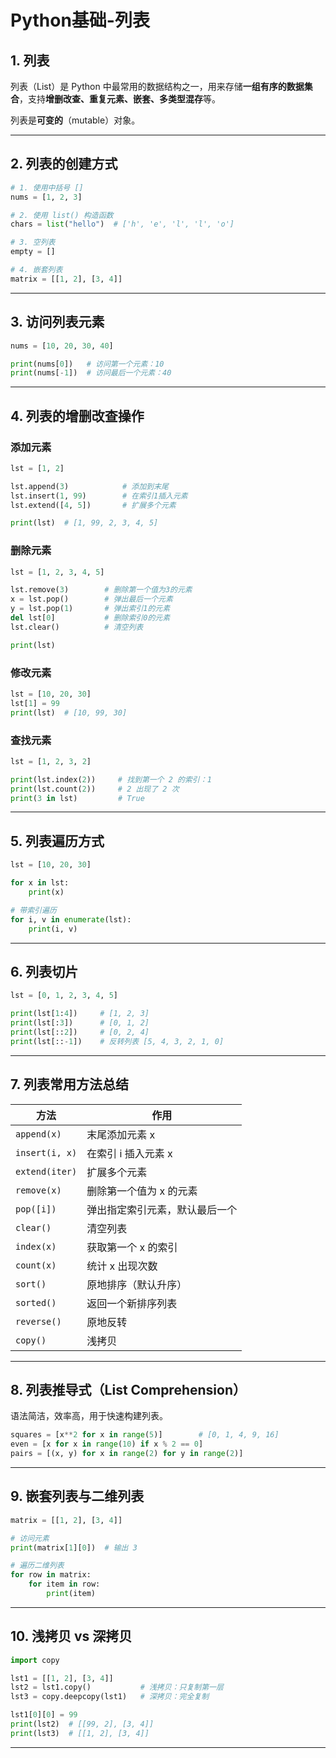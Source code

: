 # Python基础-列表


## 1. 列表

列表（List）是 Python 中最常用的数据结构之一，用来存储**一组有序的数据集合**，支持**增删改查、重复元素、嵌套、多类型混存**等。

列表是**可变的**（mutable）对象。

---

## 2. 列表的创建方式

```python
# 1. 使用中括号 []
nums = [1, 2, 3]

# 2. 使用 list() 构造函数
chars = list("hello")  # ['h', 'e', 'l', 'l', 'o']

# 3. 空列表
empty = []

# 4. 嵌套列表
matrix = [[1, 2], [3, 4]]
```

---

## 3. 访问列表元素

```python
nums = [10, 20, 30, 40]

print(nums[0])   # 访问第一个元素：10
print(nums[-1])  # 访问最后一个元素：40
```

---

## 4. 列表的增删改查操作

### 添加元素

```python
lst = [1, 2]

lst.append(3)            # 添加到末尾
lst.insert(1, 99)        # 在索引1插入元素
lst.extend([4, 5])       # 扩展多个元素

print(lst)  # [1, 99, 2, 3, 4, 5]
```

### 删除元素

```python
lst = [1, 2, 3, 4, 5]

lst.remove(3)        # 删除第一个值为3的元素
x = lst.pop()        # 弹出最后一个元素
y = lst.pop(1)       # 弹出索引1的元素
del lst[0]           # 删除索引0的元素
lst.clear()          # 清空列表

print(lst)
```

### 修改元素

```python
lst = [10, 20, 30]
lst[1] = 99
print(lst)  # [10, 99, 30]
```

### 查找元素

```python
lst = [1, 2, 3, 2]

print(lst.index(2))     # 找到第一个 2 的索引：1
print(lst.count(2))     # 2 出现了 2 次
print(3 in lst)         # True
```

---

## 5. 列表遍历方式

```python
lst = [10, 20, 30]

for x in lst:
    print(x)

# 带索引遍历
for i, v in enumerate(lst):
    print(i, v)
```

---

## 6. 列表切片

```python
lst = [0, 1, 2, 3, 4, 5]

print(lst[1:4])     # [1, 2, 3]
print(lst[:3])      # [0, 1, 2]
print(lst[::2])     # [0, 2, 4]
print(lst[::-1])    # 反转列表 [5, 4, 3, 2, 1, 0]
```

---

## 7. 列表常用方法总结

| 方法             | 作用                                |
|------------------|-------------------------------------|
| `append(x)`      | 末尾添加元素 x                      |
| `insert(i, x)`   | 在索引 i 插入元素 x                 |
| `extend(iter)`   | 扩展多个元素                        |
| `remove(x)`      | 删除第一个值为 x 的元素             |
| `pop([i])`       | 弹出指定索引元素，默认最后一个      |
| `clear()`        | 清空列表                            |
| `index(x)`       | 获取第一个 x 的索引                 |
| `count(x)`       | 统计 x 出现次数                     |
| `sort()`         | 原地排序（默认升序）                |
| `sorted()`       | 返回一个新排序列表                  |
| `reverse()`      | 原地反转                            |
| `copy()`         | 浅拷贝                              |

---

## 8. 列表推导式（List Comprehension）

语法简洁，效率高，用于快速构建列表。

```python
squares = [x**2 for x in range(5)]        # [0, 1, 4, 9, 16]
even = [x for x in range(10) if x % 2 == 0]
pairs = [(x, y) for x in range(2) for y in range(2)]
```

---

## 9. 嵌套列表与二维列表

```python
matrix = [[1, 2], [3, 4]]

# 访问元素
print(matrix[1][0])  # 输出 3

# 遍历二维列表
for row in matrix:
    for item in row:
        print(item)
```

---

## 10. 浅拷贝 vs 深拷贝

```python
import copy

lst1 = [[1, 2], [3, 4]]
lst2 = lst1.copy()           # 浅拷贝：只复制第一层
lst3 = copy.deepcopy(lst1)   # 深拷贝：完全复制

lst1[0][0] = 99
print(lst2)  # [[99, 2], [3, 4]]
print(lst3)  # [[1, 2], [3, 4]]
```

---


